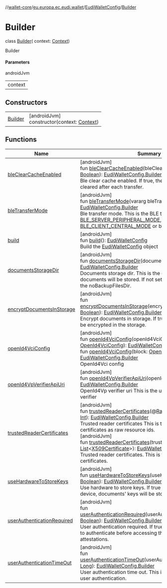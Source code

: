 //[wallet-core](../../../../index.md)/[eu.europa.ec.eudi.wallet](../../index.md)/[EudiWalletConfig](../index.md)/[Builder](index.md)

# Builder

class [Builder](index.md)(
context: [Context](https://developer.android.com/reference/kotlin/android/content/Context.html))

Builder

#### Parameters

androidJvm

|         |
|---------|
| context |

## Constructors

|                        |                                                                                                                              |
|------------------------|------------------------------------------------------------------------------------------------------------------------------|
| [Builder](-builder.md) | [androidJvm]<br>constructor(context: [Context](https://developer.android.com/reference/kotlin/android/content/Context.html)) |

## Functions

| Name                                                          | Summary                                                                                                                                                                                                                                                                                                                                                                                                                                                                                                                                                                                                                                                                                                                                                                                                                                                       |
|---------------------------------------------------------------|---------------------------------------------------------------------------------------------------------------------------------------------------------------------------------------------------------------------------------------------------------------------------------------------------------------------------------------------------------------------------------------------------------------------------------------------------------------------------------------------------------------------------------------------------------------------------------------------------------------------------------------------------------------------------------------------------------------------------------------------------------------------------------------------------------------------------------------------------------------|
| [bleClearCacheEnabled](ble-clear-cache-enabled.md)            | [androidJvm]<br>fun [bleClearCacheEnabled](ble-clear-cache-enabled.md)(bleClearCacheEnabled: [Boolean](https://kotlinlang.org/api/latest/jvm/stdlib/kotlin/-boolean/index.html)): [EudiWalletConfig.Builder](index.md)<br>Ble clear cache enabled. If true, the BLE cache will be cleared after each transfer.                                                                                                                                                                                                                                                                                                                                                                                                                                                                                                                                                |
| [bleTransferMode](ble-transfer-mode.md)                       | [androidJvm]<br>fun [bleTransferMode](ble-transfer-mode.md)(vararg bleTransferMode: [Int](https://kotlinlang.org/api/latest/jvm/stdlib/kotlin/-int/index.html)): [EudiWalletConfig.Builder](index.md)<br>Ble transfer mode. This is the BLE transfer mode. It can be [BLE_SERVER_PERIPHERAL_MODE](../-companion/-b-l-e_-s-e-r-v-e-r_-p-e-r-i-p-h-e-r-a-l_-m-o-d-e.md), [BLE_CLIENT_CENTRAL_MODE](../-companion/-b-l-e_-c-l-i-e-n-t_-c-e-n-t-r-a-l_-m-o-d-e.md) or both.                                                                                                                                                                                                                                                                                                                                                                                       |
| [build](build.md)                                             | [androidJvm]<br>fun [build](build.md)(): [EudiWalletConfig](../index.md)<br>Build the [EudiWalletConfig](../index.md) object                                                                                                                                                                                                                                                                                                                                                                                                                                                                                                                                                                                                                                                                                                                                  |
| [documentsStorageDir](documents-storage-dir.md)               | [androidJvm]<br>fun [documentsStorageDir](documents-storage-dir.md)(documentStorageDir: [File](https://developer.android.com/reference/kotlin/java/io/File.html)): [EudiWalletConfig.Builder](index.md)<br>Documents storage dir. This is the directory where the documents will be stored. If not set, the default directory is the noBackupFilesDir.                                                                                                                                                                                                                                                                                                                                                                                                                                                                                                        |
| [encryptDocumentsInStorage](encrypt-documents-in-storage.md)  | [androidJvm]<br>fun [encryptDocumentsInStorage](encrypt-documents-in-storage.md)(encryptDocumentsInStorage: [Boolean](https://kotlinlang.org/api/latest/jvm/stdlib/kotlin/-boolean/index.html)): [EudiWalletConfig.Builder](index.md)<br>Encrypt documents in storage. If true, the documents will be encrypted in the storage.                                                                                                                                                                                                                                                                                                                                                                                                                                                                                                                               |
| [openId4VciConfig](open-id4-vci-config.md)                    | [androidJvm]<br>fun [openId4VciConfig](open-id4-vci-config.md)(openId4VciConfig: [OpenId4VciConfig](../../../eu.europa.ec.eudi.wallet.document.issue.openid4vci/-open-id4-vci-config/index.md)): [EudiWalletConfig.Builder](index.md)<br>fun [openId4VciConfig](open-id4-vci-config.md)(block: [OpenId4VciConfig](../../../eu.europa.ec.eudi.wallet.document.issue.openid4vci/-open-id4-vci-config/index.md).() -&gt; [Unit](https://kotlinlang.org/api/latest/jvm/stdlib/kotlin/-unit/index.html)): [EudiWalletConfig.Builder](index.md)<br>OpenId4Vci config                                                                                                                                                                                                                                                                                                |
| [openId4VpVerifierApiUri](open-id4-vp-verifier-api-uri.md)    | [androidJvm]<br>fun [openId4VpVerifierApiUri](open-id4-vp-verifier-api-uri.md)(openId4VpVerifierUri: [String](https://kotlinlang.org/api/latest/jvm/stdlib/kotlin/-string/index.html)): [EudiWalletConfig.Builder](index.md)<br>OpenId4Vp verifier uri This is the uri of the OpenId4Vp verifier                                                                                                                                                                                                                                                                                                                                                                                                                                                                                                                                                              |
| [trustedReaderCertificates](trusted-reader-certificates.md)   | [androidJvm]<br>fun [trustedReaderCertificates](trusted-reader-certificates.md)(@[RawRes](https://developer.android.com/reference/kotlin/androidx/annotation/RawRes.html)vararg rawIds: [Int](https://kotlinlang.org/api/latest/jvm/stdlib/kotlin/-int/index.html)): [EudiWalletConfig.Builder](index.md)<br>Trusted reader certificates This is the list of trusted reader certificates as raw resource ids.<br>[androidJvm]<br>fun [trustedReaderCertificates](trusted-reader-certificates.md)(trustedReaderCertificates: [List](https://kotlinlang.org/api/latest/jvm/stdlib/kotlin.collections/-list/index.html)&lt;[X509Certificate](https://developer.android.com/reference/kotlin/java/security/cert/X509Certificate.html)&gt;): [EudiWalletConfig.Builder](index.md)<br>Trusted reader certificates. This is the list of trusted reader certificates. |
| [useHardwareToStoreKeys](use-hardware-to-store-keys.md)       | [androidJvm]<br>fun [useHardwareToStoreKeys](use-hardware-to-store-keys.md)(useHardwareToStoreKeys: [Boolean](https://kotlinlang.org/api/latest/jvm/stdlib/kotlin/-boolean/index.html)): [EudiWalletConfig.Builder](index.md)<br>Use hardware to store keys. If true and supported by device, documents' keys will be stored in the hardware.                                                                                                                                                                                                                                                                                                                                                                                                                                                                                                                 |
| [userAuthenticationRequired](user-authentication-required.md) | [androidJvm]<br>fun [userAuthenticationRequired](user-authentication-required.md)(userAuthenticationRequired: [Boolean](https://kotlinlang.org/api/latest/jvm/stdlib/kotlin/-boolean/index.html)): [EudiWalletConfig.Builder](index.md)<br>User authentication required. If true, the user will be asked to authenticate before accessing the documents' attestations.                                                                                                                                                                                                                                                                                                                                                                                                                                                                                        |
| [userAuthenticationTimeOut](user-authentication-time-out.md)  | [androidJvm]<br>fun [userAuthenticationTimeOut](user-authentication-time-out.md)(userAuthenticationTimeout: [Long](https://kotlinlang.org/api/latest/jvm/stdlib/kotlin/-long/index.html)): [EudiWalletConfig.Builder](index.md)<br>User authentication time out. This is the time out for the user authentication.                                                                                                                                                                                                                                                                                                                                                                                                                                                                                                                                            |
